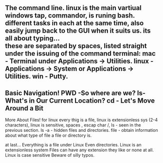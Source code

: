 The command line.
linux is the main vartiual windows tap, commandor, is runing bash.
different tasks in each at the same time, also easily jump back to the GUI when it suits us.
its all about typing...  
these are separated by spaces, listed straight under the issuing of the command
terminal:
mac - Terminal under Applications -> Utilities.
linux - Applications -> System or Applications -> Utilities.
win - Putty.
-------------------------
Basic Navigation!
PWD -So where are we?
ls- What's in Our Current Location?
cd - Let's Move Around a Bit 
--------------------------
More About Files!
for linux every thig is a file,
linux is extensionless sys (2-4 characters),
linux is sensitive, spaces , escap char /, 
ls - seen in the previous section.
ls -a - hidden files and directories.
file - obtain information about what type of file a file or directory is.


at last...
Everything is a file under Linux
Even directories.
Linux is an extensionless system
Files can have any extension they like or none at all.
Linux is case sensitive
Beware of silly typos.